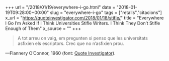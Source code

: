 +++
url = "/2018/01/19/everywhere-i-go.html"
date = "2018-01-19T09:28:00+00:00"
slug = "everywhere-i-go"
tags = ["retalls","citacions"]
x_url = "https://quoteinvestigator.com/2018/01/18/stifle/"
title = "Everywhere I Go I’m Asked If I Think Universities Stifle Writers. I Think They Don’t Stifle Enough of Them"
x_source = ""
+++

> A tot arreu on vaig, em pregunten si penso que les universitats asfixien els escriptors. Crec que no n’asfixien prou.

—Flannery O’Connor, 1960 (font: [Quote Investigator](https://quoteinvestigator.com/2018/01/18/stifle/)).

